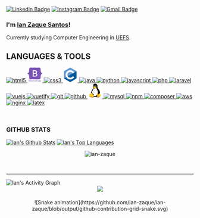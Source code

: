 [![Linkedin Badge](https://img.shields.io/badge/-LinkedIn-5ce1e6?style=flat-square&logo=Linkedin&logoColor=050a30&link=https://www.linkedin.com/in/akshat-rastogi-3425aa1b8/)](https://www.linkedin.com/in/ian-zaque/)
[![Instagram Badge](https://img.shields.io/badge/-Instagram-050a30?style=flat-square&logo=instagram&logoColor=white&link=https://instagram.com/akshat.rastogi.bu__/)](https://www.instagram.com/ian_zaque/)
[![Gmail Badge](https://img.shields.io/badge/-Gmail-050a30?style=flat-square&logo=Gmail&logoColor=white&link=mailto:ianzaque.uefs@gmail.com)](mailto:ianzaque.uefs@gmail.com)

### I'm <a href="https://github.com/ian-zaque/" target="_blank">Ian Zaque Santos</a>!

Currently studying Computer Engineering in [UEFS](https://www.uefs.br/).

## LANGUAGES & TOOLS

<p align="left">
<a href="https://www.w3.org/html/" target="_blank"> <img src="https://cdn.jsdelivr.net/gh/devicons/devicon/icons/html5/html5-original-wordmark.svg" alt="html5" width="40" height="40"/> </a> <a href="https://getbootstrap.com" target="_blank"> <img src="https://raw.githubusercontent.com/devicons/devicon/master/icons/bootstrap/bootstrap-plain-wordmark.svg" alt="bootstrap" width="40" height="40"/> </a> <a href="https://www.w3schools.com/css/" target="_blank"> <img src="https://cdn.jsdelivr.net/gh/devicons/devicon/icons/css3/css3-original-wordmark.svg" alt="css3" width="40" height="40"/> </a> <a href="https://www.cprogramming.com/" target="_blank"> <img src="https://raw.githubusercontent.com/devicons/devicon/master/icons/c/c-original.svg" alt="c" width="40" height="40"/> </a> <a href="https://www.java.com" target="_blank"> <img src="https://cdn.jsdelivr.net/gh/devicons/devicon/icons/java/java-original-wordmark.svg" alt="java" width="40" height="40"/> </a> <a href="https://www.python.org" target="_blank"> <img src="https://cdn.jsdelivr.net/gh/devicons/devicon/icons/python/python-original-wordmark.svg" alt="python" width="40" height="40"/> </a> <a href="https://www.javascript.com/" target="_blank"> <img src="https://cdn.jsdelivr.net/gh/devicons/devicon/icons/javascript/javascript-original.svg" alt="javascript" width="40" height="40"/> </a> <a href="https://www.php.net/" target="_blank"> <img src="https://cdn.jsdelivr.net/gh/devicons/devicon/icons/php/php-original.svg" alt="php" width="40" height="40"/> </a> <a href="https://laravel.com/" target="_blank"> <img src="https://cdn.jsdelivr.net/gh/devicons/devicon/icons/laravel/laravel-plain-wordmark.svg" alt="laravel" width="40" height="40"/> </a> <a href="https://vuejs.org/" target="_blank"> <img src="https://cdn.jsdelivr.net/gh/devicons/devicon/icons/vuejs/vuejs-original-wordmark.svg" alt="vuejs" width="40" height="40"/> </a> <a href="https://vuetifyjs.com/en/" target="_blank"> <img src="https://cdn.jsdelivr.net/gh/devicons/devicon/icons/vuetify/vuetify-original.svg" alt="vuetify" width="40" height="40"/> </a> <a href="https://git-scm.com/" target="_blank"> <img src="https://www.vectorlogo.zone/logos/git-scm/git-scm-icon.svg" alt="git" width="40" height="40"/> </a>
<a href="https://github.com/" target="_blank"> <img src="https://cdn.jsdelivr.net/gh/devicons/devicon/icons/github/github-original.svg" alt="github" width="40" height="40"/> </a> <a href="https://www.linux.org/" target="_blank"> <img src="https://raw.githubusercontent.com/devicons/devicon/master/icons/linux/linux-original.svg" alt="linux" width="40" height="40"/> </a> <a href="https://www.mysql.com/" target="_blank"> <img src="https://cdn.jsdelivr.net/gh/devicons/devicon/icons/mysql/mysql-original-wordmark.svg" alt="mysql" width="40" height="40"/> </a> <a href="https://www.npmjs.com/" target="_blank"> <img src="https://cdn.jsdelivr.net/gh/devicons/devicon/icons/npm/npm-original-wordmark.svg" alt="npm" width="40" height="40"/> </a> <a href="https://getcomposer.org/" target="_blank"> <img src="https://cdn.jsdelivr.net/gh/devicons/devicon/icons/composer/composer-original.svg" alt="composer" width="40" height="40"/> </a> <a href="https://aws.amazon.com/" target="_blank"> <img src="https://cdn.jsdelivr.net/gh/devicons/devicon/icons/amazonwebservices/amazonwebservices-original-wordmark.svg" alt="aws" width="40" height="40"/> </a> <a href="https://www.nginx.com/" target="_blank"> <img src="https://cdn.jsdelivr.net/gh/devicons/devicon/icons/nginx/nginx-original.svg" alt="nginx" width="40" height="40"/> </a> <a href="https://pt.wikipedia.org/wiki/LaTeX" target="_blank"> <img src="https://cdn.jsdelivr.net/gh/devicons/devicon/icons/latex/latex-original.svg" alt="latex" width="40" height="40"/> </a>         
</p>
          

<br/>     

<!-- ### Now Playing 🎧

[![Spotify](https://novatorem-m84nrore7-developers.vercel.app/api/spotify)](https://open.spotify.com/user/2124wohtd26bam7kcuvhvwgii) -->

### GITHUB STATS 

<diV>

  <div align="left">
    <a href="#"><img alt="Ian's Github Stats" src="https://github-readme-stats.vercel.app/api?username=ian-zaque&show_icons=true&include_all_commits=true&count_private=true&theme=react&hide_border=true&bg_color=0D1117&title_color=5ce1e6&icon_color=5ce1e6" height="200"/></a>
    <a href="#"><img alt="Ian's Top Languages" src="https://github-readme-stats.vercel.app/api/top-langs/?username=ian-zaque&langs_count=10&layout=compact&theme=react&hide_border=true&bg_color=0D1117&title_color=5ce1e6&icon_color=5ce1e6" height="200"/></a>
   <p align="center"> <img src="https://komarev.com/ghpvc/?username=ian-zaque&label=Profile%20views&color=0e75b6&style=flat" alt="ian-zaque" /> </p>
    <br/>
    <!-- <i><b>Note:</b> Top languages is only a metric of the languages my public code consists of and doesn't reflect experience or skill level.</i> -->
  </div>

  <hr/>

  <div>
    <a><img alt="Ian's Activity Graph" src="https://https://activity-graph.herokuapp.com/graph?username=ian-zaque&custom_title=Ian%20Zaque%27s%20Contribution%20Graph&bg_color=0D1117&color=5ce1e6&line=FFFFFF&point=5ce1e6&hide_border=true" /></a>
  <div> 
</div>
   
<div align="center">
  <img src="https://github-profile-trophy.vercel.app/?username=ian-zaque&column=8&theme=onedark" />
</div>
<br/>
   
<div align="center">
![Snake animation](https://github.com/ian-zaque/ian-zaque/blob/output/github-contribution-grid-snake.svg)
 <!-- ![github contribution grid snake animation](https://raw.githubusercontent.com/ian-zaque/ian-zaque/output/github-contribution-grid-snake-sissa.svg#gh-dark-mode-only)
![github contribution grid snake animation](https://raw.githubusercontent.com/ian-zaque/ian-zaque/output/github-contribution-grid-snake-sissa-white.svg#gh-light-mode-only) -->
  
</div>

